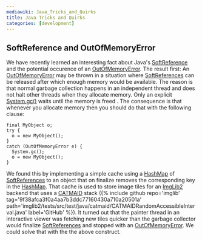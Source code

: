 ```yaml
---
mediawiki: Java_Tricks_and_Quirks
title: Java Tricks and Quirks
categories: [development]
---
```


## SoftReference and OutOfMemoryError

We have recently learned an interesting fact about Java's [SoftReference](http://docs.oracle.com/javase/6/docs/api/java/lang/ref/SoftReference.html) and the potential occurence of an [OutOfMemoryError](http://docs.oracle.com/javase/6/docs/api/java/lang/OutOfMemoryError.html). The result first: An [OutOfMemoryError](http://docs.oracle.com/javase/6/docs/api/java/lang/OutOfMemoryError.html) may be thrown in a situation where [SoftReferences](http://docs.oracle.com/javase/6/docs/api/java/lang/ref/SoftReference.html) can be released after which enough memory would be available. The reason is that normal garbage collection happens in an independent thread and does not halt other threads when they allocate memory. Only an explicit [System.gc()](http://docs.oracle.com/javase/6/docs/api/java/lang/System.html#gc%28%29) waits until the memory is freed . The consequence is that whenever you allocate memory then you should do that with the following clause:

    final MyObject o;
    try {
      o = new MyObject();
    }
    catch (OutOfMemoryError e) {
      System.gc();
      o = new MyObject();
    }  

We found this by implementing a simple cache using a [HashMap](http://docs.oracle.com/javase/6/docs/api/java/util/HashMap.html) of [SoftReferences](http://docs.oracle.com/javase/6/docs/api/java/lang/ref/SoftReference.html) to an object that on finalize removes the corresponding key in the [HashMap](http://docs.oracle.com/javase/6/docs/api/java/util/HashMap.html). That cache is used to store image tiles for an [ImgLib2](/libs/imglib2) backend that uses a [CATMAID](http://fly.mpi-cbg.de/~saalfeld/catmaid/) stack ({% include github repo='imglib' tag='9f38afca3f0a4aa7b3ddc77160430a710a20501a' path='imglib2/tests/src/test/java/catmaid/CATMAIDRandomAccessibleInterval.java' label='GitHub' %}). It turned out that the painter thread in an interactive viewer was fetching new tiles quicker than the garbage collector would finalize [SoftReferences](http://docs.oracle.com/javase/6/docs/api/java/lang/ref/SoftReference.html) and stopped with an [OutOfMemoryError](http://docs.oracle.com/javase/6/docs/api/java/lang/OutOfMemoryError.html). We could solve that with the the above construct.
